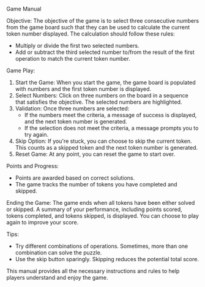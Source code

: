 
Game Manual

Objective:
The objective of the game is to select three consecutive numbers from the game board such that they can be used to calculate the current token number displayed. The calculation should follow these rules:
- Multiply or divide the first two selected numbers.
- Add or subtract the third selected number to/from the result of the first operation to match the current token number.

Game Play:
1. Start the Game: When you start the game, the game board is populated with numbers and the first token number is displayed.
2. Select Numbers: Click on three numbers on the board in a sequence that satisfies the objective. The selected numbers are highlighted.
3. Validation: Once three numbers are selected:
   - If the numbers meet the criteria, a message of success is displayed, and the next token number is generated.
   - If the selection does not meet the criteria, a message prompts you to try again.
4. Skip Option: If you're stuck, you can choose to skip the current token. This counts as a skipped token and the next token number is generated.
5. Reset Game: At any point, you can reset the game to start over.

Points and Progress:
- Points are awarded based on correct solutions.
- The game tracks the number of tokens you have completed and skipped.

Ending the Game:
The game ends when all tokens have been either solved or skipped. A summary of your performance, including points scored, tokens completed, and tokens skipped, is displayed. You can choose to play again to improve your score.

Tips:
- Try different combinations of operations. Sometimes, more than one combination can solve the puzzle.
- Use the skip button sparingly. Skipping reduces the potential total score.

This manual provides all the necessary instructions and rules to help players understand and enjoy the game.
